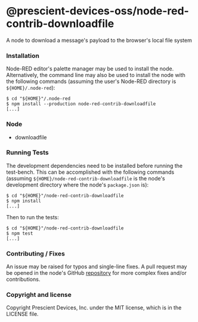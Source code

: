 @prescient-devices-oss/node-red-contrib-downloadfile
====================================================

A node to download a message's payload to the browser's local file system

### Installation

Node-RED editor's palette manager may be used to install the node.
Alternatively, the command line may also be used to install the node with the
following commands (assuming the user's Node-RED directory is
`${HOME}/.node-red`):

    $ cd "${HOME}"/.node-red
    $ npm install --production node-red-contrib-downloadfile
    [...]

### Node

 - downloadfile

### Running Tests

The development dependencies need to be installed before running the test-bench.
This can be accomplished with the following commands (assuming
`${HOME}/node-red-contrib-downloadfile` is the node's development directory
where the node's `package.json` is):

    $ cd "${HOME}"/node-red-contrib-downloadfile
    $ npm install
    [...]

Then to run the tests:

    $ cd "${HOME}"/node-red-contrib-downloadfile
    $ npm test
    [...]

### Contributing / Fixes

An issue may be raised for typos and single-line fixes. A pull request may be
opened in the node's GitHub
[repository](https://github.com/prescient-devices/PD-Nodes) for more complex
fixes and/or contributions.

### Copyright and license

Copyright Prescient Devices, Inc. under the MIT license, which is in the LICENSE
file.

